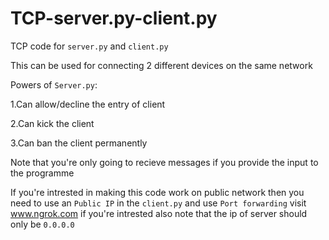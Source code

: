# TCP-server.py-client.py
TCP code for `server.py` and `client.py`

This can be used for connecting 2 different devices on the same network

Powers of `Server.py`:

1.Can allow/decline the entry of client

2.Can kick the client

3.Can ban the client permanently

Note that you're only going to recieve messages if you provide the input to the programme

If you're intrested in making this code work on public network then you need to use an `Public IP` in the `client.py` and use `Port forwarding` visit www.ngrok.com if you're intrested also note that the ip of server should only be `0.0.0.0`
